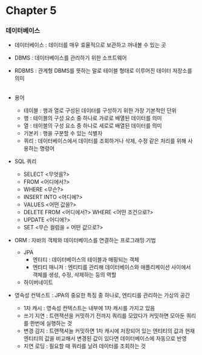 # Chapter 5

### 데이터베이스 
- 데이터베이스 : 데이터를 매우 효율적으로 보관하고 꺼내볼 수 있는 곳
- DBMS : 데이터베이스를 관리하기 위한 소프트웨어
- RDBMS : 관계형 DBMS를 뜻하는 말로 테이블 형태로 이루어진 데이터 저장소를 의미
<br><br>
- 용어
  - 테이블 : 행과 열로 구성된 데이터를 구성하기 위한 가장 기본적인 단위
  - 행 : 테이블의 구성 요소 중 하나로 가로로 배열된 데이터를 의미
  - 열 : 테이블의 구성 요소 중 하나로 세로로 배열된 데이터를 의미
  - 기본키 : 행을 구분할 수 있는 식별자 
  - 쿼리 : 데이터베이스에서 데이터를 조회하거나 삭제, 수정 같은 처리를 위해 사용하는 명령어


- SQL 쿼리
  - SELECT <무엇을?>
  - FROM <어디에서?>
  - WHERE <무슨?>
  - INSERT INTO <어디에?>
  - VALUES <어떤 값을?>
  - DELETE FROM <어디에서?> WHERE <어떤 조건으로?>
  - UPDATE <어디에?>
  - SET <무슨 컬럼을 = 어떤 값으로?>


- ORM : 자바의 객체와 데이터베이스를 연결하는 프로그래밍 기법 
  - JPA
    - 엔티티 : 데이터베이스의 테이블과 매핑되는 객체
    - 엔티티 매니저 : 엔티티를 관리해 데이터베이스와 애플리케이션 사이에서 객체를 생성, 수정, 삭제하는 등의 역할 
  - 하이버네이트


- 영속성 컨텍스트 : JPA의 중요한 특징 중 하나로, 엔티티를 관리하는 가상의 공간
  - 1차 캐시 : 영속성 컨텍스트는 내부에 1차 캐시를 가지고 있음
  - 쓰기 지연 : 트랜잭션을 커밋하기 전까지 쿼리를 모았다가 커밋하면 모아둔 쿼리를 한번에 실행하는 것
  - 변경 감지 : 트랜잭셔늘 커밋하면 1차 캐시에 저장되어 있는 엔티티의 값과 현재 엔티티의 값을 비교해서 변경된 값이 있다면 데이터베이스에 자동으로 반영
  - 지연 로딩 : 필요할 때 쿼리를 날려 데이터를 조회하는 것